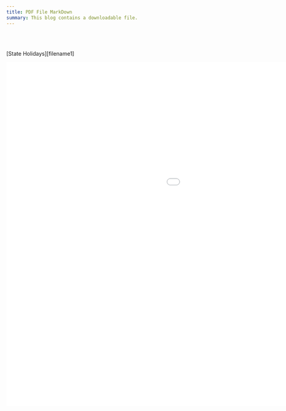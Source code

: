 ```yaml
---
title: PDF File MarkDown
summary: This blog contains a downloadable file.
---
```

<br />
<br />



[State Holidays][filename1]



<div>
<embed src = "/img/state_holidays.pdf" width="1440px" height = "900px" />
</div>

<br />